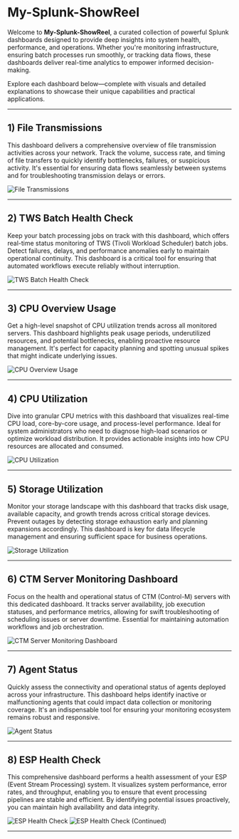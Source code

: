 # My-Splunk-ShowReel

Welcome to **My-Splunk-ShowReel**, a curated collection of powerful Splunk dashboards designed to provide deep insights into system health, performance, and operations. Whether you're monitoring infrastructure, ensuring batch processes run smoothly, or tracking data flows, these dashboards deliver real-time analytics to empower informed decision-making.

Explore each dashboard below—complete with visuals and detailed explanations to showcase their unique capabilities and practical applications.

---

## 1) File Transmissions

This dashboard delivers a comprehensive overview of file transmission activities across your network. Track the volume, success rate, and timing of file transfers to quickly identify bottlenecks, failures, or suspicious activity. It's essential for ensuring data flows seamlessly between systems and for troubleshooting transmission delays or errors.

![File Transmissions](https://github.com/user-attachments/assets/9a9285be-015d-4255-bf2e-2581cacaa07f)

---

## 2) TWS Batch Health Check

Keep your batch processing jobs on track with this dashboard, which offers real-time status monitoring of TWS (Tivoli Workload Scheduler) batch jobs. Detect failures, delays, and performance anomalies early to maintain operational continuity. This dashboard is a critical tool for ensuring that automated workflows execute reliably without interruption.

![TWS Batch Health Check](https://github.com/user-attachments/assets/90385c49-1997-4302-beaa-721fe0a81301)

---

## 3) CPU Overview Usage

Get a high-level snapshot of CPU utilization trends across all monitored servers. This dashboard highlights peak usage periods, underutilized resources, and potential bottlenecks, enabling proactive resource management. It's perfect for capacity planning and spotting unusual spikes that might indicate underlying issues.

![CPU Overview Usage](https://github.com/user-attachments/assets/49130fb4-26b7-4090-ab01-37176b6e1c2d)

---

## 4) CPU Utilization

Dive into granular CPU metrics with this dashboard that visualizes real-time CPU load, core-by-core usage, and process-level performance. Ideal for system administrators who need to diagnose high-load scenarios or optimize workload distribution. It provides actionable insights into how CPU resources are allocated and consumed.

![CPU Utilization](https://github.com/user-attachments/assets/6be017a5-678f-4121-b476-b14781df8c3f)

---

## 5) Storage Utilization

Monitor your storage landscape with this dashboard that tracks disk usage, available capacity, and growth trends across critical storage devices. Prevent outages by detecting storage exhaustion early and planning expansions accordingly. This dashboard is key for data lifecycle management and ensuring sufficient space for business operations.

![Storage Utilization](https://github.com/user-attachments/assets/2df448d4-82ad-487d-a50e-d0696310f6bc)

---

## 6) CTM Server Monitoring Dashboard

Focus on the health and operational status of CTM (Control-M) servers with this dedicated dashboard. It tracks server availability, job execution statuses, and performance metrics, allowing for swift troubleshooting of scheduling issues or server downtime. Essential for maintaining automation workflows and job orchestration.

![CTM Server Monitoring Dashboard](https://github.com/user-attachments/assets/93519a3a-ae87-47e0-8d93-65bb2078fbe0)

---

## 7) Agent Status

Quickly assess the connectivity and operational status of agents deployed across your infrastructure. This dashboard helps identify inactive or malfunctioning agents that could impact data collection or monitoring coverage. It's an indispensable tool for ensuring your monitoring ecosystem remains robust and responsive.

![Agent Status](https://github.com/user-attachments/assets/249a5d93-d936-4e57-9e11-48046a0b3ebf)

---

## 8) ESP Health Check

This comprehensive dashboard performs a health assessment of your ESP (Event Stream Processing) system. It visualizes system performance, error rates, and throughput, enabling you to ensure that event processing pipelines are stable and efficient. By identifying potential issues proactively, you can maintain high availability and data integrity.

![ESP Health Check](https://github.com/user-attachments/assets/7627c584-6eb7-4dbc-b24c-3417c64e426a)
![ESP Health Check (Continued)](https://github.com/user-attachments/assets/d9d57c00-032d-4f19-b1fe-eefe1e16089d)

---
